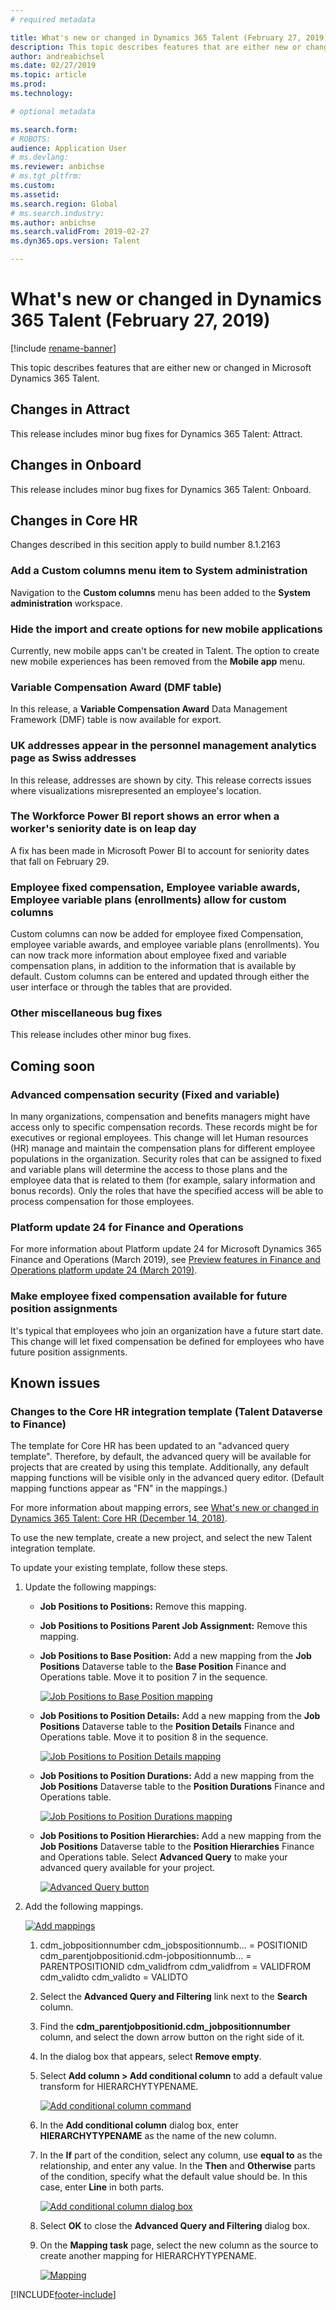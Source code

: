 ```yaml
---
# required metadata

title: What's new or changed in Dynamics 365 Talent (February 27, 2019)
description: This topic describes features that are either new or changed in Microsoft Dynamics 365 Talent for February 27, 2019.
author: andreabichsel
ms.date: 02/27/2019
ms.topic: article
ms.prod: 
ms.technology: 

# optional metadata

ms.search.form: 
# ROBOTS: 
audience: Application User
# ms.devlang: 
ms.reviewer: anbichse
# ms.tgt_pltfrm: 
ms.custom: 
ms.assetid: 
ms.search.region: Global
# ms.search.industry: 
ms.author: anbichse
ms.search.validFrom: 2019-02-27
ms.dyn365.ops.version: Talent

---
```

# What's new or changed in Dynamics 365 Talent (February 27, 2019)

[!include [rename-banner](~/includes/cc-data-platform-banner.md)]

This topic describes features that are either new or changed in Microsoft Dynamics 365 Talent.

## Changes in Attract

This release includes minor bug fixes for Dynamics 365 Talent: Attract.

## Changes in Onboard

This release includes minor bug fixes for Dynamics 365 Talent: Onboard.

## Changes in Core HR

Changes described in this secition apply to build number 8.1.2163

### Add a Custom columns menu item to System administration

Navigation to the **Custom columns** menu has been added to the **System administration** workspace.

### Hide the import and create options for new mobile applications

Currently, new mobile apps can't be created in Talent. The option to create new mobile experiences has been removed from the **Mobile app** menu.

### Variable Compensation Award (DMF table)

In this release, a **Variable Compensation Award** Data Management Framework (DMF) table is now available for export.

### UK addresses appear in the personnel management analytics page as Swiss addresses

In this release, addresses are shown by city. This release corrects issues where visualizations misrepresented an employee's location.

### The Workforce Power BI report shows an error when a worker's seniority date is on leap day

A fix has been made in Microsoft Power BI to account for seniority dates that fall on February 29.

### Employee fixed compensation, Employee variable awards, Employee variable plans (enrollments) allow for custom columns

Custom columns can now be added for employee fixed Compensation, employee variable awards, and employee variable plans (enrollments). You can now track more information about employee fixed and variable compensation plans, in addition to the information that is available by default. Custom columns can be entered and updated through either the user interface or through the tables that are provided.

### Other miscellaneous bug fixes

This release includes other minor bug fixes.

## Coming soon

### Advanced compensation security (Fixed and variable)

In many organizations, compensation and benefits managers might have access only to specific compensation records. These records might be for executives or regional employees. This change will let Human resources (HR) manage and maintain the compensation plans for different employee populations in the organization. Security roles that can be assigned to fixed and variable plans will determine the access to those plans and the employee data that is related to them (for example, salary information and bonus records). Only the roles that have the specified access will be able to process compensation for those employees.

### Platform update 24 for Finance and Operations

For more information about Platform update 24 for Microsoft Dynamics 365 Finance and Operations (March 2019), see [Preview features in Finance and Operations platform update 24 (March 2019)](https://docs.microsoft.com/dynamics365/unified-operations/fin-and-ops/get-started/whats-new-platform-update-24).

### Make employee fixed compensation available for future position assignments

It's typical that employees who join an organization have a future start date. This change will let fixed compensation be defined for employees who have future position assignments.

## Known issues

### Changes to the Core HR integration template (Talent Dataverse to Finance)
The template for Core HR has been updated to an "advanced query template". Therefore, by default, the advanced query will be available for projects that are created by using this template. Additionally, any default mapping functions will be visible only in the advanced query editor. (Default mapping functions appear as "FN" in the mappings.)

For more information about mapping errors, see [What's new or changed in Dynamics 365 Talent: Core HR (December 14, 2018)](https://docs.microsoft.com/dynamics365/unified-operations/talent/whats-new-talent-december-14).

To use the new template, create a new project, and select the new Talent integration template.

To update your existing template, follow these steps.

1. Update the following mappings:

    - **Job Positions to Positions:** Remove this mapping.
    - **Job Positions to Positions Parent Job Assignment:** Remove this mapping.
    - **Job Positions to Base Position:** Add a new mapping from the **Job Positions** Dataverse table to the **Base Position** Finance and Operations table. Move it to position 7 in the sequence.

        [![Job Positions to Base Position mapping](./media/CDS-Mapping1.png)](./media/CDS-Mapping1.png)

    - **Job Positions to Position Details:** Add a new mapping from the **Job Positions** Dataverse table to the **Position Details** Finance and Operations table. Move it to position 8 in the sequence.

        [![Job Positions to Position Details mapping](./media/CDS-Mapping2.png)](./media/CDS-Mapping2.png)

    - **Job Positions to Position Durations:** Add a new mapping from the **Job Positions** Dataverse table to the **Position Durations** Finance and Operations table.

        [![Job Positions to Position Durations mapping](./media/CDS-Mapping3.png)](./media/CDS-Mapping3.png)

    - **Job Positions to Position Hierarchies:** Add a new mapping from the **Job Positions** Dataverse table to the **Position Hierarchies** Finance and Operations table. Select **Advanced Query** to make your advanced query available for your project.

       [![Advanced Query button](./media/CDS-Advanced-Query.png)](./media/CDS-Advanced-Query.png)

2. Add the following mappings.
    
    [![Add mappings](./media/CDS-Mapping4.png)](./media/CDS-Mapping4.png)

    1. cdm_jobpositionnumber cdm_jobspositionnumb... = POSITIONID
       cdm_parentjobpositionid.cdm-jobpositionnumb... = PARENTPOSITIONID
       cdm_validfrom cdm_validfrom = VALIDFROM
       cdm_validto cdm_validto = VALIDTO
       
    2. Select the **Advanced Query and Filtering** link next to the **Search** column.  

    3. Find the **cdm_parentjobpositionid.cdm_jobpositionnumber** column, and select the down arrow button on the right side of it.

    4. In the dialog box that appears, select **Remove empty**.

    5. Select **Add column \> Add conditional column** to add a default value transform for HIERARCHYTYPENAME.

        [![Add conditional column command](./media/Add-column.png)](./media/Add-column.png)

    6. In the **Add conditional column** dialog box, enter **HIERARCHYTYPENAME** as the name of the new column.
    7. In the **If** part of the condition, select any column, use **equal to** as the relationship, and enter any value. In the **Then** and **Otherwise** parts of the condition, specify what the default value should be. In this case, enter **Line** in both parts.

        [![Add conditional column dialog box](./media/Add-conditional-column.png)](./media/Add-conditional-column.png)

    8. Select **OK** to close the **Advanced Query and Filtering** dialog box.
    9. On the **Mapping task** page, select the new column as the source to create another mapping for HIERARCHYTYPENAME.

        [![Mapping](./media/CDS-Mapping5.png)](./media/CDS-Mapping5.png)


[!INCLUDE[footer-include](../includes/footer-banner.md)]
